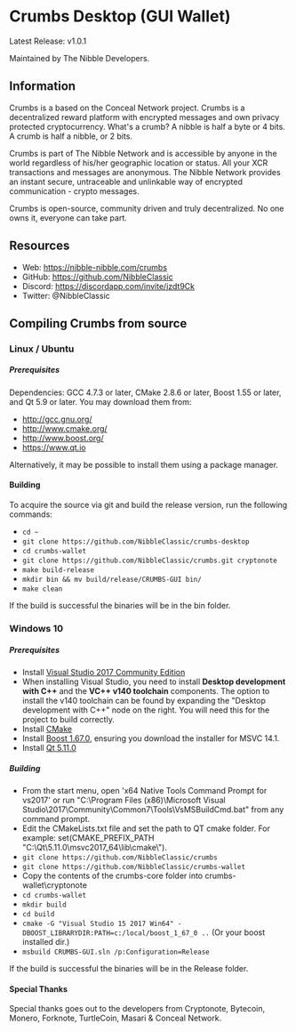 

# Crumbs Desktop (GUI Wallet)
Latest Release: v1.0.1

Maintained by The Nibble Developers.

## Information
Crumbs is a based on the Conceal Network project. Crumbs is a decentralized reward platform with encrypted messages and own privacy protected cryptocurrency.
What's a crumb? A nibble is half a byte or 4 bits. A crumb is half a nibble, or 2 bits.

Crumbs is part of The Nibble Network and is accessible by anyone in the world regardless of his/her geographic location or status. All your XCR transactions and messages are anonymous. The Nibble Network provides an instant secure, untraceable and unlinkable way of encrypted communication - crypto messages.

Crumbs is open-source, community driven and truly decentralized. No one owns it, everyone can take part.

## Resources
- Web: https://nibble-nibble.com/crumbs
- GitHub: https://github.com/NibbleClassic
- Discord: https://discordapp.com/invite/jzdt9Ck
- Twitter: @NibbleClassic


## Compiling Crumbs from source

### Linux / Ubuntu

##### Prerequisites

Dependencies: GCC 4.7.3 or later, CMake 2.8.6 or later, Boost 1.55 or later, and Qt 5.9 or later.
You may download them from:

- http://gcc.gnu.org/
- http://www.cmake.org/
- http://www.boost.org/
- https://www.qt.io

Alternatively, it may be possible to install them using a package manager.

#### Building

To acquire the source via git and build the release version, run the following commands:

- `cd ~`
- `git clone https://github.com/NibbleClassic/crumbs-desktop`
- `cd crumbs-wallet`
- `git clone https://github.com/NibbleClassic/crumbs.git cryptonote`
- `make build-release`
- `mkdir bin && mv build/release/CRUMBS-GUI bin/`
- `make clean`

If the build is successful the binaries will be in the bin folder.

### Windows 10

##### Prerequisites

- Install [Visual Studio 2017 Community Edition](https://www.visualstudio.com/thank-you-downloading-visual-studio/?sku=Community&rel=15&page=inlineinstall)
- When installing Visual Studio, you need to install **Desktop development with C++** and the **VC++ v140 toolchain** components. The option to install the v140 toolchain can be found by expanding the "Desktop development with C++" node on the right. You will need this for the project to build correctly.
- Install [CMake](https://cmake.org/download/)
- Install [Boost 1.67.0](https://boost.teeks99.com/bin/1.67.0/), ensuring you download the installer for MSVC 14.1.
- Install [Qt 5.11.0](https://www.qt.io/download)

##### Building

- From the start menu, open 'x64 Native Tools Command Prompt for vs2017' or run "C:\Program Files (x86)\Microsoft Visual Studio\2017\Community\Common7\Tools\VsMSBuildCmd.bat" from any command prompt.
- Edit the CMakeLists.txt file and set the path to QT cmake folder. For example: set(CMAKE_PREFIX_PATH "C:\\Qt\\5.11.0\\msvc2017_64\\lib\\cmake\\").
- `git clone https://github.com/NibbleClassic/crumbs`
- `git clone https://github.com/NibbleClassic/crumbs-wallet`
- Copy the contents of the crumbs-core folder into crumbs-wallet\cryptonote
- `cd crumbs-wallet`
- `mkdir build`
- `cd build`
- `cmake -G "Visual Studio 15 2017 Win64" -DBOOST_LIBRARYDIR:PATH=c:/local/boost_1_67_0 ..` (Or your boost installed dir.)
- `msbuild CRUMBS-GUI.sln /p:Configuration=Release`

If the build is successful the binaries will be in the Release folder.

#### Special Thanks
Special thanks goes out to the developers from Cryptonote, Bytecoin, Monero, Forknote, TurtleCoin, Masari & Conceal Network.
